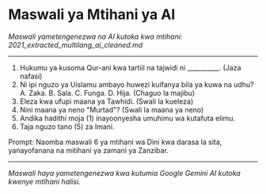 # Maswali ya Mtihani ya AI
*Maswali yametengenezwa na AI kutoka kwa mtihani: 2021_extracted_multilang_ai_cleaned.md*

---

1.  Hukumu ya kusoma Qur-ani kwa tartiil na tajwidi ni __________. (Jaza nafasi)
2.  Ni ipi nguzo ya Uislamu ambayo huwezi kuifanya bila ya kuwa na udhu?
    A. Zaka.
    B. Sala.
    C. Funga.
    D. Hija. (Chaguo la majibu)
3.  Eleza kwa ufupi maana ya Tawhidi. (Swali la kueleza)
4.  Nini maana ya neno "Murtad"? (Swali la maana ya neno)
5.  Andika hadithi moja (1) inayoonyesha umuhimu wa kutafuta elimu.
6.  Taja nguzo tano (5) za Imani.

Prompt: Naomba maswali 6 ya mtihani wa Dini kwa darasa la sita, yanayofanana na mitihani ya zamani ya Zanzibar.

---
*Maswali haya yametengenezwa kwa kutumia Google Gemini AI kutoka kwenye mtihani halisi.*
